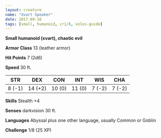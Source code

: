 ```yaml
---
layout: creature
name: "Xvart Speaker"
date: 2017-09-10
tags: [small, humanoid, cr1/8, volos-guide]
---
```


**Small humanoid (xvart), chaotic evil**

**Armor Class** 13 (leather armor)

**Hit Points** 7 (2d6)

**Speed** 30 ft.

|   STR   |   DEX   |   CON   |   INT   |   WIS   |   CHA   |
|:-----:|:-----:|:-----:|:-----:|:-----:|:-----:|
| 8 (-1) | 14 (+2) | 10 (0) | 11 (0) | 7 (-2) | 7 (-2) |

**Skills** Stealth +4

**Senses** darkvision 30 ft.

**Languages** Abyssal plus one other language, usually Common or Goblin

**Challenge** 1/8 (25 XP)

